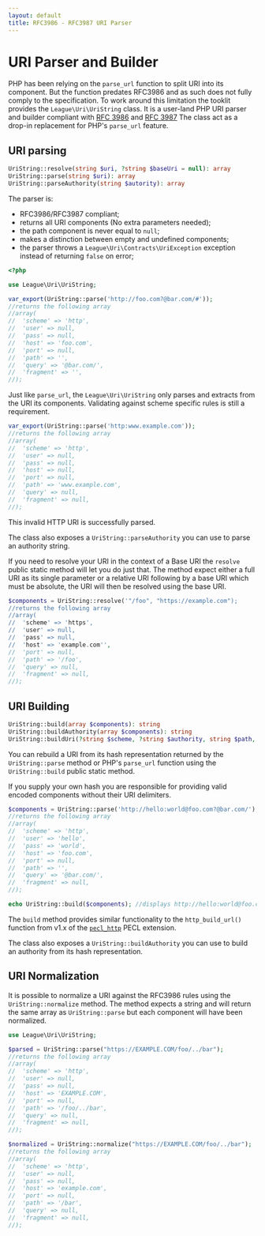 ```yaml
---
layout: default
title: RFC3986 - RFC3987 URI Parser
---
```


URI Parser and Builder
=======

PHP has been relying on the `parse_url` function to split URI into its component. But the
function predates RFC3986 and as such does not fully comply to the specification. To work
around this limitation the tooklit provides the `League\Uri\UriString` class. It is a
user-land PHP URI parser and builder compliant with [RFC 3986](http://tools.ietf.org/html/rfc3986) and [RFC 3987](http://tools.ietf.org/html/rfc3987)
The class act as a drop-in replacement for PHP's `parse_url` feature.

## URI parsing

~~~php
UriString::resolve(string $uri, ?string $baseUri = null): array
UriString::parse(string $uri): array
UriString::parseAuthority(string $autority): array
~~~

The parser is:

- RFC3986/RFC3987 compliant;
- returns all URI components (No extra parameters needed);
- the path component is never equal to `null`;
- makes a distinction between empty and undefined components;
- the parser throws a `League\Uri\Contracts\UriException` exception instead of returning `false` on error;

~~~php
<?php

use League\Uri\UriString;

var_export(UriString::parse('http://foo.com?@bar.com/#'));
//returns the following array
//array(
//  'scheme' => 'http',
//  'user' => null,
//  'pass' => null,
//  'host' => 'foo.com',
//  'port' => null,
//  'path' => '',
//  'query' => '@bar.com/',
//  'fragment' => '',
//);
~~~

<p class="message-warning">Just like <code>parse_url</code>, the <code>League\Uri\UriString</code> only
parses and extracts from the URI its components. Validating against scheme specific rules is still a requirement.</p>

~~~php
var_export(UriString::parse('http:www.example.com'));
//returns the following array
//array(
//  'scheme' => 'http',
//  'user' => null,
//  'pass' => null,
//  'host' => null,
//  'port' => null,
//  'path' => 'www.example.com',
//  'query' => null,
//  'fragment' => null,
//);
~~~

<p class="message-warning">This invalid HTTP URI is successfully parsed.</p>
<p class="message-notice">The class also exposes a <code>UriString::parseAuthority</code> you can use to parse an authority string.</p>

If you need to resolve your URI in the context of a Base URI the `resolve` public static method will let you
do just that. The method expect either a full URI as its single parameter or a relative URI following by
a base URI which must be absolute, the URI will then be resolved using the base URI.

```php
$components = UriString::resolve('"/foo", "https://example.com");
//returns the following array
//array(
//  'scheme' => 'https',
//  'user' => null,
//  'pass' => null,
//  'host' => 'example.com'',
//  'port' => null,
//  'path' => '/foo',
//  'query' => null,
//  'fragment' => null,
//);
```

## URI Building

~~~php
UriString::build(array $components): string
UriString::buildAuthority(array $components): string
UriString::buildUri(?string $scheme, ?string $authority, string $path, ?string $query, ?string $fragment): string
~~~

You can rebuild a URI from its hash representation returned by the `UriString::parse` method or PHP's `parse_url` function using the `UriString::build` public static method.  

<p class="message-notice">If you supply your own hash you are responsible for providing valid encoded components without their URI delimiters.</p>

~~~php
$components = UriString::parse('http://hello:world@foo.com?@bar.com/');
//returns the following array
//array(
//  'scheme' => 'http',
//  'user' => 'hello',
//  'pass' => 'world',
//  'host' => 'foo.com',
//  'port' => null,
//  'path' => '',
//  'query' => '@bar.com/',
//  'fragment' => null,
//);

echo UriString::build($components); //displays http://hello:world@foo.com?@bar.com/
~~~

The `build` method provides similar functionality to the `http_build_url()` function from v1.x of the [`pecl_http`](https://pecl.php.net/package/pecl_http) PECL extension.

<p class="message-notice">The class also exposes a <code>UriString::buildAuthority</code> you can use to build an authority from its hash representation.</p>

## URI Normalization

It is possible to normalize a URI against the RFC3986 rules using the `UriString::normalize` method.
The method expects a string and will return the same array as `UriString::parse` but each component will
have been normalized.

```php
use League\Uri\UriString;

$parsed = UriString::parse("https://EXAMPLE.COM/foo/../bar");
//returns the following array
//array(
//  'scheme' => 'http',
//  'user' => null,
//  'pass' => null,
//  'host' => 'EXAMPLE.COM',
//  'port' => null,
//  'path' => '/foo/../bar',
//  'query' => null,
//  'fragment' => null,
//);

$normalized = UriString::normalize("https://EXAMPLE.COM/foo/../bar");
//returns the following array
//array(
//  'scheme' => 'http',
//  'user' => null,
//  'pass' => null,
//  'host' => 'example.com',
//  'port' => null,
//  'path' => '/bar',
//  'query' => null,
//  'fragment' => null,
//);
```
